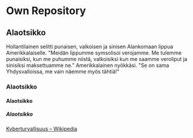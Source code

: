 # Own Repository

## Alaotsikko
Hollantilainen selitti punaisen, valkoisen ja sinisen Alankomaan lippua Amerikkalaiselle. "Meidän lippumme symsolisoi verojamme. Me tulemme punaisiksi, kun me puhumme niistä, valkoisiksi kun me saamme veroliput ja sinisiksi maksettuamme ne." Amerikkalainen nyökkäsi. "Se on sama Yhdysvalloissa, me vain näemme myös tähtiä!"

### Alaotsikko

#### Alaotsikko

##### Alaotsikko

[Kyberturvallisuus – Wikipedia](https://fi.wikipedia.org/wiki/Kyberturvallisuus)

